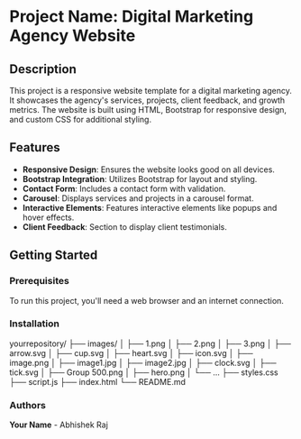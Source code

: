 # Project Name: Digital Marketing Agency Website

## Description

This project is a responsive website template for a digital marketing agency. It showcases the agency's services, projects, client feedback, and growth metrics. The website is built using HTML, Bootstrap for responsive design, and custom CSS for additional styling.

## Features

- **Responsive Design**: Ensures the website looks good on all devices.
- **Bootstrap Integration**: Utilizes Bootstrap for layout and styling.
- **Contact Form**: Includes a contact form with validation.
- **Carousel**: Displays services and projects in a carousel format.
- **Interactive Elements**: Features interactive elements like popups and hover effects.
- **Client Feedback**: Section to display client testimonials.

## Getting Started

### Prerequisites

To run this project, you'll need a web browser and an internet connection.

### Installation

yourrepository/
├── images/
│   ├── 1.png
│   ├── 2.png
│   ├── 3.png
│   ├── arrow.svg
│   ├── cup.svg
│   ├── heart.svg
│   ├── icon.svg
│   ├── image.png
│   ├── image1.jpg
│   ├── image2.jpg
│   ├── clock.svg
│   ├── tick.svg
│   ├── Group 500.png
│   ├── hero.png
│   └── ...
├── styles.css
├── script.js
├── index.html
└── README.md
 
### Authors
**Your Name** - Abhishek Raj
